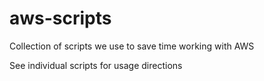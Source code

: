 # aws-scripts
Collection of scripts we use to save time working with AWS

See individual scripts for usage directions